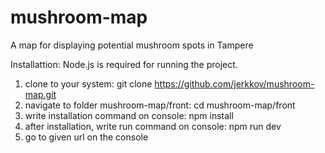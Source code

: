 # mushroom-map
A map for displaying potential mushroom spots in Tampere

Installattion:
Node.js is required for running the project.

1. clone to your system: git clone https://github.com/jerkkov/mushroom-map.git
2. navigate to folder mushroom-map/front: cd mushroom-map/front
3. write installation command on console: npm install
4. after installation, write run command on console: npm run dev
5. go to given url on the console

